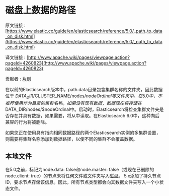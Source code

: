 # 磁盘上数据的路径

原文链接 : [https://www.elastic.co/guide/en/elasticsearch/reference/5.0/_path_to_data_on_disk.html](https://www.elastic.co/guide/en/elasticsearch/reference/5.0/_path_to_data_on_disk.html)

译文链接 : [http://www.apache.wiki/pages/viewpage.action?pageId=4260823](http://www.apache.wiki/pages/viewpage.action?pageId=4260823)

贡献者 : [片刻](/display/~jiangzhonglian)

在以前的Elasticsearch版本中，path.data目录包含集群名称的文件夹，因此数据位于 $DATA_DIR/$CLUSTER_NAME/nodes/$nodeOrdinal 等文件夹中。在5.0中，不推荐使用作为目录的集群名称。如果没有现有数据，数据现在将存储在$DATA_DIR/nodes/$nodeOrdinal中。启动时，Elasticsearch将检查集群文件夹是否存在并具有数据，如果需要，将从中读取。在Elasticsearch 6.0中，这种向后兼容的行为将被删除。

如果您正在使用具有指向相同数据路径的两个Elasticsearch实例的多集群设置，则需要将集群名称添加到数据路径，以使不同的集群不会覆盖数据。

## 本地文件

在5.0之前，标记为node.data: false和node.master: false（或现在已删除的node.client: true）的节点未将任何文件或文件夹写入磁盘。 5.x添加了持久节点ID，要求节点存储该信息。因此，所有节点类型都会向其数据文件夹写入一个小状态文件。
